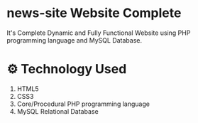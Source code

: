 
#  news-site Website Complete 
It's Complete Dynamic and Fully Functional Website using PHP programming language and MySQL Database.


# ⚙️ Technology Used
1. HTML5
2. CSS3
3. Core/Procedural PHP programming language
4. MySQL Relational Database

